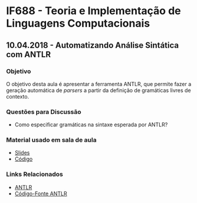 # IF688 - Teoria e Implementação de Linguagens Computacionais

## 10.04.2018 - Automatizando Análise Sintática com ANTLR

### Objetivo

O objetivo desta aula é apresentar a ferramenta ANTLR, que permite fazer a geração automática de _parsers_ a partir da definição de gramáticas livres de contexto. 

### Questões para Discussão

- Como especificar gramáticas na sintaxe esperada por ANTLR? 

### Material usado em sala de aula

- [Slides](https://docs.google.com/presentation/d/15554MpUFzZRSFVKybtzQenfUNKqhdInZnEkJxKs-Up0/edit?usp=drivesdk)
- [Código](https://github.com/jailson-dias/aula-antlr)

### Links Relacionados

- [ANTLR](http://www.antlr.org/)
- [Código-Fonte ANTLR](https://github.com/antlr/antlr4)